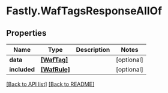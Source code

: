 # Fastly.WafTagsResponseAllOf

## Properties

Name | Type | Description | Notes
------------ | ------------- | ------------- | -------------
**data** | [**[WafTag]**](WafTag.md) |  | [optional] 
**included** | [**[WafRule]**](WafRule.md) |  | [optional] 


[[Back to API list]](../../README.md#endpoints) [[Back to README]](../../README.md)
